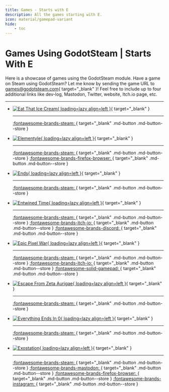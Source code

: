 ```yaml
---
title: Games - Starts with E
description: All the games starting with E.
icon: material/gamepad-variant
hide:
    - toc
---
```


# Games Using GodotSteam | Starts With E

Here is a showcase of games using the GodotSteam module. Have a game on Steam using GodotSteam? Let me know by sending the game URL to [games@godotsteam.com](mailto:games@godotsteam.com){ target="\_blank" }!  Feel free to include up to four additional links like dev-log, Mastodon, Twitter, website, Itch.io page, etc.

---

<div id="games" class="grid cards" markdown>

- [![Eat That Ice Cream](https://steamcdn-a.akamaihd.net/steam/apps/3182800/header.jpg){ loading=lazy align=left }](https://store.steampowered.com/app/3182800/Eat_That_Ice_Cream/){ target="\_blank" }

	---

	[ :fontawesome-brands-steam: ](https://store.steampowered.com/app/3182800/Eat_That_Ice_Cream/){ target="\_blank" .md-button .md-button--store }

- [![Elementyle](https://steamcdn-a.akamaihd.net/steam/apps/3056310/header.jpg){ loading=lazy align=left }](https://store.steampowered.com/app/3056310/Elementyle/){ target="\_blank" }

	---

	[ :fontawesome-brands-steam: ](https://store.steampowered.com/app/3056310/Elementyle/){ target="\_blank" .md-button .md-button--store }
	[ :fontawesome-brands-firefox-browser: ](https://www.elementyle.com){ target="\_blank" .md-button .md-button--store }

- [![Ends](https://steamcdn-a.akamaihd.net/steam/apps/2256260/header.jpg){ loading=lazy align=left }](https://store.steampowered.com/app/2256260/Ends/){ target="\_blank" }

	---

	[ :fontawesome-brands-steam: ](https://store.steampowered.com/app/2256260/Ends/){ target="\_blank" .md-button .md-button--store }

- [![Entwined Time](https://steamcdn-a.akamaihd.net/steam/apps/3147300/header.jpg){ loading=lazy align=left }](https://store.steampowered.com/app/3147300/Entwined_Time/){ target="\_blank" }

	---

	[ :fontawesome-brands-steam: ](https://store.steampowered.com/app/3147300/Entwined_Time/){ target="\_blank" .md-button .md-button--store }
	[ :fontawesome-brands-itch-io: ](https://patashu.itch.io/entwined-time){ target="\_blank" .md-button .md-button--store }
	[ :fontawesome-brands-discord: ](https://discord.gg/2mA7h3mYak){ target="\_blank" .md-button .md-button--store }

- [![Epic Pixel War](https://steamcdn-a.akamaihd.net/steam/apps/2923960/header.jpg){ loading=lazy align=left }](https://store.steampowered.com/app/2923960/Epic_Pixel_War/){ target="\_blank" }

	---

	[ :fontawesome-brands-steam: ](https://store.steampowered.com/app/2923960/Epic_Pixel_War/){ target="\_blank" .md-button .md-button--store }
	[ :fontawesome-brands-itch-io: ](https://evoloiduts.itch.io/epic-pixel-war){ target="\_blank" .md-button .md-button--store }
	[ :fontawesome-solid-gamepad: ](https://www.newgrounds.com/portal/view/947714){ target="\_blank" .md-button .md-button--store }

- [![Escape From Zeta Aurigae](https://steamcdn-a.akamaihd.net/steam/apps/2774410/header.jpg){ loading=lazy align=left }](https://store.steampowered.com/app/2774410/Escape_from_Zeta_Aurigae/){ target="\_blank" }

	---

	[ :fontawesome-brands-steam: ](https://store.steampowered.com/app/2774410/Escape_from_Zeta_Aurigae/){ target="\_blank" .md-button .md-button--store }

- [![Everything Ends In 0](https://steamcdn-a.akamaihd.net/steam/apps/3170670/header.jpg){ loading=lazy align=left }](https://store.steampowered.com/app/3170670/Everything_Ends_In_0/){ target="\_blank" }

	---

	[ :fontawesome-brands-steam: ](https://store.steampowered.com/app/3170670/Everything_Ends_In_0/){ target="\_blank" .md-button .md-button--store }

- [![Exostation](https://steamcdn-a.akamaihd.net/steam/apps/1813120/header.jpg){ loading=lazy align=left }](https://store.steampowered.com/app/1813120/Exostation/){ target="\_blank" }

	---

	[ :fontawesome-brands-steam: ](https://store.steampowered.com/app/1813120/Exostation/){ target="\_blank" .md-button .md-button--store }
	[ :fontawesome-brands-mastodon: ](https://mastodon.gamedev.place/@OpenhoodGames){ target="\_blank" .md-button .md-button--store }
	[ :fontawesome-brands-firefox-browser: ](https://games.openhood.com/games/exostation){ target="\_blank" .md-button .md-button--store }
	[ :fontawesome-brands-instagram: ](https://www.instagram.com/openhoodgames){ target="\_blank" .md-button .md-button--store }

</div>